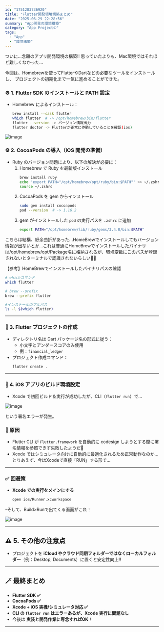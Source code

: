 ```yaml
---
id: "1751203736920"
title: "Flutter開発環境構築まとめ"
date: "2025-06-29 22:28:56"
summary: "App開発の環境構築"
category: "App Project①"
tags:
  - "App"
  - "環境構築"
---
```


ついに…念願のアプリ開発環境の構築‼️
思っていたよりも、Mac環境ではそれほど難しくなかった…

今回は、Homebrewを使ってFlutterやDartなどの必要なツールをインストールし、
プロジェクトの初期化まで一気に進めることができた。

### ⚙️ 1. Flutter SDK のインストールと PATH 設定
- Homebrew によるインストール：
  ```bash
  brew install --cask flutter
  which flutter  # -> /opt/homebrew/bin/flutter
  flutter --version -> バージョン情報出力
  flutter doctor -> Flutterが正常に作動していることを確認(ios)
  ```


![image](https://raw.githubusercontent.com/Kim-kyuho/kyulog/main/public/blog-images/U2NyZWVuc2hvdCAy.png)


### ⚙️ 2. CocoaPods の導入（iOS 開発の準備）
- Ruby のバージョン問題により、以下の解決が必要に：
  1. Homebrew で Ruby を最新版インストール
     ```bash
     brew install ruby
     echo 'export PATH="/opt/homebrew/opt/ruby/bin:$PATH"' >> ~/.zshrc
     source ~/.zshrc
     ```
  2. CocoaPods を gem からインストール
     ```bash
     sudo gem install cocoapods
     pod --version  # -> 1.16.2
     ```
  3. gem がインストールした `pod` の実行パスを `.zshrc` に追加
     ```bash
     export PATH="/opt/homebrew/lib/ruby/gems/3.4.0/bin:$PATH"
     ```

こちらは結構、紆余曲折があった…HomeBrewでインストールしてもバージョン情報が出ないとか…これは普通にHomeBrewでインストールしたバイナリは/opt/homebrew/opt/Package名に格納されるが、環境変数にこのパスが登録されないとターミナルで認識されないらしい😵‍💫

【参考】HomeBrewでインストールしたバイナリパスの確認


```bash
# whichコマンド
which flutter

# brew --prefix
brew --prefix flutter

#インストールのプルパス
ls -l $(which flutter)
```

---

### 📂 3. Flutter プロジェクトの作成
- ディレクトリ名は Dart パッケージ名の形式に従う：
  - 小文字とアンダースコアのみ使用
  - 例：`financial_ledger`
- プロジェクト作成コマンド：
  ```bash
  flutter create .
  ```

---

### 📲 4. iOS アプリのビルド環境設定
- Xcode で初回ビルド＆実行が成功したが、CLI（`flutter run`）で…


![image](https://raw.githubusercontent.com/Kim-kyuho/kyulog/main/public/blog-images/U2NyZWVuc2hvdCAy.png)


  という署名エラーが発生。

### 👀 原因
- Flutter CLI が `Flutter.framework` を自動的に codesign しようとする際に署名情報を参照できず失敗したようだ🫠
- Xcode ではシミュレータ向けに自動的に最適化されるため正常動作なのか…とりあえず、今はXcodeで直接「RUN」する形で…

---

### ✅ 回避策
- **Xcode での実行をメインにする**
  ```bash
  open ios/Runner.xcworkspace  
  ```
-そして、Build>Runで出てくる画面がこれ！


![image](https://raw.githubusercontent.com/Kim-kyuho/kyulog/main/public/blog-images/U2NyZWVuc2hvdCAy.png)



---



## ⚠️ 5. その他の注意点
- プロジェクトを **iCloud やクラウド同期フォルダーではなくローカルフォルダー**（例：Desktop, Documents）に置くと安定性向上‼️

---

## 🪄 最終まとめ
- **Flutter SDK ✅**
- **CocoaPods ✅**
- **Xcode + iOS 実機/シミュレータ対応 ✅**
- **CLI の `flutter run` はエラーあるが、Xcode 実行に問題なし**
- 今後は **実装と開発作業に専念すればOK**！

---





